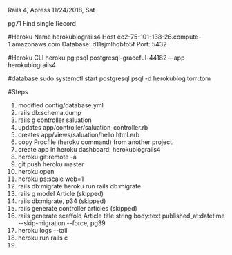 Rails 4, Apress
11/24/2018, Sat

pg71 Find single Record

#Heroku Name
herokublograils4
Host
ec2-75-101-138-26.compute-1.amazonaws.com
Database: d11sjmlhqbfo5f
Port: 5432

#Heroku CLI
heroku pg:psql postgresql-graceful-44182 --app herokublograils4

#database
sudo systemctl start postgresql
psql -d herokublog
tom:tom

#Steps
1. modified config/database.yml
2. rails db:schema:dump
3. rails g controller saluation
4. updates app/controller/saluation_controller.rb
5. creates app/views/saluation/hello.html.erb
6. copy Procfile (heroku command) from another project.
7. create app in heroku dashboard: herokublograils4
8. heroku git:remote -a <app name>
9. git push heroku master
10. heroku open
11. heroku ps:scale web=1
12. rails db:migrate
    heroku run rails db:migrate
13. rails g model Article (skipped)   
14. rails db:migrate, p34 (skipped) 
15. rails generate controller articles (skipped)
16. rails generate scaffold Article title:string body:text published_at:datetime --skip-migration --force, pg39
17. heroku logs --tail 
18. heroku run rails c 
19. 




